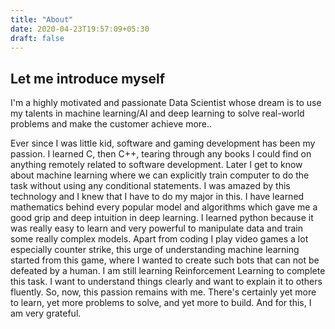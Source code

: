 ```yaml
---
title: "About"
date: 2020-04-23T19:57:09+05:30
draft: false
---
```



## Let me introduce myself

I'm a highly motivated and passionate Data Scientist whose dream is to use my talents in machine learning/AI and deep learning to solve real-world problems and make the customer achieve more..

Ever since I was little kid, software and gaming development has been my passion. I learned C, then C++, tearing through any books I could find on anything remotely related to software development. Later I get to know about machine learning where we can explicitly train computer to do the task without using any conditional statements. I was amazed by this technology and I knew that I have to do my major in this. I have learned mathematics behind every popular model and algorithms which gave me a good grip and deep intuition in deep learning. I learned python because it was really easy to learn and very powerful to manipulate data and train some really complex models. Apart from coding I play video games a lot especially counter strike, this urge of understanding machine learning started from this game, where I wanted to create such bots that can not be defeated by a human. I am still learning Reinforcement Learning to complete this task. I want to understand things clearly and want to explain it to others fluently. So, now, this passion remains with me. There's certainly yet more to learn, yet more problems to solve, and yet more to build. And for this, I am very grateful. 